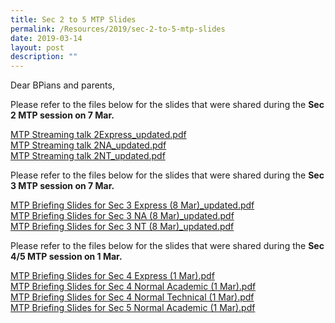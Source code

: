 ```yaml
---
title: Sec 2 to 5 MTP Slides
permalink: /Resources/2019/sec-2-to-5-mtp-slides
date: 2019-03-14
layout: post
description: ""
---
```

Dear BPians and parents,

  

Please refer to the files below for the slides that were shared during the **Sec 2 MTP session on 7 Mar.**

  

[MTP Streaming talk 2Express\_updated.pdf](https://www-bpghs-moe-edu-sg-admin.cwp.sg/qql/slot/u148/BPGHS%202019/Announcements%20&%20Updates/Sec%202%20MTP%20Slides/MTP%20Streaming%20talk%202Express_updated.pdf)  
[MTP Streaming talk 2NA\_updated.pdf](https://www-bpghs-moe-edu-sg-admin.cwp.sg/qql/slot/u148/BPGHS%202019/Announcements%20&%20Updates/Sec%202%20MTP%20Slides/MTP%20Streaming%20talk%202NA_updated.pdf)  
[MTP Streaming talk 2NT\_updated.pdf](https://www-bpghs-moe-edu-sg-admin.cwp.sg/qql/slot/u148/BPGHS%202019/Announcements%20&%20Updates/Sec%202%20MTP%20Slides/MTP%20Streaming%20talk%202NT_updated.pdf)

Please refer to the files below for the slides that were shared during the **Sec 3 MTP session on 7 Mar.**

  

[MTP Briefing Slides for Sec 3 Express (8 Mar)\_updated.pdf](https://www-bpghs-moe-edu-sg-admin.cwp.sg/qql/slot/u148/BPGHS%202019/Announcements%20&%20Updates/Sec%203%20MTP%20Slides/MTP%20Briefing%20Slides%20for%20Sec%203%20Express%20(8%20Mar)_updated.pdf)  
[MTP Briefing Slides for Sec 3 NA (8 Mar)\_updated.pdf](https://www-bpghs-moe-edu-sg-admin.cwp.sg/qql/slot/u148/BPGHS%202019/Announcements%20&%20Updates/Sec%203%20MTP%20Slides/MTP%20Briefing%20Slides%20for%20Sec%203%20NA%20(8%20Mar)_updated.pdf)  
[MTP Briefing Slides for Sec 3 NT (8 Mar)\_updated.pdf](https://www-bpghs-moe-edu-sg-admin.cwp.sg/qql/slot/u148/BPGHS%202019/Announcements%20&%20Updates/Sec%203%20MTP%20Slides/MTP%20Briefing%20Slides%20for%20Sec%203%20NT%20(8%20Mar)_updated.pdf)

Please refer to the files below for the slides that were shared during the **Sec 4/5 MTP session on 1 Mar.**

  

[MTP Briefing Slides for Sec 4 Express (1 Mar).pdf](/files/MTP%20Briefing%20Slides%20for%20Sec%204%20Express%20(1%20Mar).pdf)
<br>[MTP Briefing Slides for Sec 4 Normal Academic (1 Mar).pdf](/files/MTP%20Briefing%20Slides%20for%20Sec%204%20Normal%20Academic%20(1%20Mar).pdf)
<br>[MTP Briefing Slides for Sec 4 Normal Technical (1 Mar).pdf](/files/MTP%20Briefing%20Slides%20for%20Sec%204%20Normal%20Technical%20(1%20Mar).pdf)
<br>[MTP Briefing Slides for Sec 5 Normal Academic (1 Mar).pdf](/files/MTP%20Briefing%20Slides%20for%20Sec%205%20Normal%20Academic%20(1%20Mar).pdf)